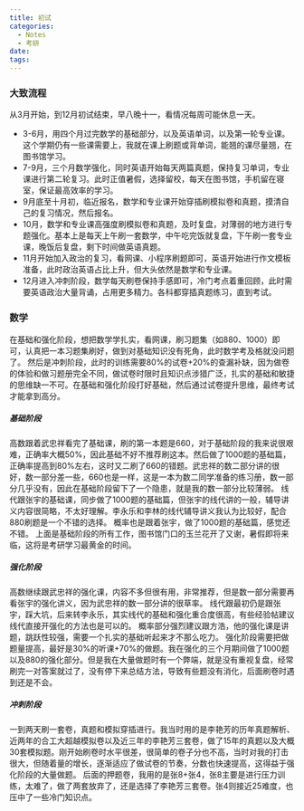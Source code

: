 ```yaml
---
title: 初试
categories:
  - Notes
  - 考研
date:
tags:
---
```

### 大致流程
从3月开始，到12月初试结束，早八晚十一，看情况每周可能休息一天。
- 3-6月，用四个月过完数学的基础部分，以及英语单词，以及第一轮专业课。这个学期仍有一些课需要上，我就在课上刷题或背单词，能翘的课尽量翘，在图书馆学习。
- 7-9月，三个月数学强化，同时英语开始每天两篇真题，保持复习单词，专业课进行第二轮复习。此时正值暑假，选择留校，每天在图书馆，手机留在寝室，保证最高效率的学习。
- 9月底至十月初，临近报名，数学和专业课开始穿插刷模拟卷和真题，摸清自己的复习情况，然后报名。
- 10月，数学和专业课高强度刷模拟卷和真题，及时复盘，对薄弱的地方进行专题强化。基本上是每天上午刷一套数学，中午吃完饭就复盘，下午刷一套专业课，晚饭后复盘，剩下时间做英语真题。
- 11月开始加入政治的复习，看网课、小程序刷题即可，英语开始进行作文模板准备，此时政治英语占比上升，但大头依然是数学和专业课。
- 12月进入冲刺阶段，数学每天刷卷保持手感即可，冷门考点着重回顾，此时需要英语政治大量背诵，占用更多精力。各科都穿插真题练习，直到考试。

### 数学
在基础和强化阶段，想把数学学扎实，看网课，刷习题集（如880、1000）即可，认真把一本习题集刷好，做到对基础知识没有死角，此时数学考及格就没问题了。
然后是冲刺阶段，此时的训练需要80%的试卷+20%的查漏补缺，因为做卷的体验和做习题册完全不同，做试卷时限时且知识点涉猎广泛，扎实的基础和敏捷的思维缺一不可。在基础和强化阶段打好基础，然后通过试卷提升思维，最终考试才能拿到高分。
##### 基础阶段
高数跟着武忠祥看完了基础课，刷的第一本题是660，对于基础阶段的我来说很艰难，正确率大概50%，因此基础不好不推荐刷这本。然后做了1000题的基础篇，正确率提高到80%左右，这时又二刷了660的错题。武忠祥的数二部分讲的很好，数一部分差一些，660也是一样，这是一本为数二同学准备的练习册，数一部分几乎没有，因此在基础阶段留下了一个隐患，就是我的数一部分比较薄弱。
线代跟张宇的基础课，同步做了1000题的基础篇，但张宇的线代讲的一般，辅导讲义内容很简略，不太好理解。李永乐和李林的线代辅导讲义我认为比较好，配合880刷题是一个不错的选择。
概率也是跟着张宇，做了1000题的基础篇，感觉还不错。
上面是基础阶段的所有工作，图书馆门口的玉兰花开了又谢，暑假即将来临，这将是考研学习最黄金的时间。
##### 强化阶段
高数继续跟武忠祥的强化课，内容不多但很有用，非常推荐，但是数一部分需要再看张宇的强化讲义，因为武忠祥的数一部分讲的很草率。
线代跟最初仍是跟张宇，踩大坑，后来转李永乐，其实线代的基础和强化重合度很高，有些经验帖建议线代直接开强化的方法也是可以的。
概率部分强烈建议跟方浩，他的强化课是讲题，跳跃性较强，需要一个扎实的基础听起来才不那么吃力。
强化阶段需要把做题量提高，最好是30%的听课+70%的做题。我在强化的三个月期间做了1000题以及880的强化部分。但是我在大量做题时有一个弊端，就是没有重视复盘，经常刷完一对答案就过了，没有停下来总结方法，导致有些题没有消化，后面刷卷时遇到还是不会。
##### 冲刺阶段
一到两天刷一套卷，真题和模拟穿插进行。我当时用的是李艳芳的历年真题解析、近两年的合工大超越模拟卷以及近三年的李艳芳三套卷，做了15年的真题以及大概30套模拟题。刚开始刷卷时水平很差，很简单的卷子分也不高，当时对我的打击很大，但随着量的增长，逐渐适应了做试卷的节奏，分数也快速提高，这得益于强化阶段的大量做题。
后面的押题卷，我用的是张8+张4，张8主要是进行压力训练，太难了，做了两套放弃了，还是选择了李艳芳三套卷。张4则接近25难度，也压中了一些冷门知识点。
